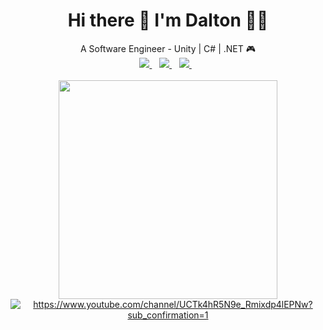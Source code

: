 <h1 align='center'>
  Hi there 👋 I'm Dalton 👨‍💻
</h1>

<div align="center">
  A Software Engineer - Unity | C# | .NET 🎮
</div>

<div align="center">
  <a href="https://www.linkedin.com/in/daltonlima/">
    <img src="https://img.shields.io/badge/linkedin-%230077B5.svg?&style=for-the-badge&logo=linkedin&logoColor=white" />
  </a>&nbsp;&nbsp;

  <a href="https://www.youtube.com/channel/UCTk4hR5N9e_Rmixdp4lEPNw?sub_confirmation=1">
    <img src="https://img.shields.io/badge/YouTube-FF0000?style=for-the-badge&logo=youtube&logoColor=white" />
  </a>&nbsp;&nbsp;

  <a href="https://x.com/daltonbr">
    <img src="https://img.shields.io/badge/X-000000?style=for-the-badge&logo=x&logoColor=white" />
  </a>&nbsp;&nbsp;
</div>

<br>

<div align="center">
  <a href="#"><img src="https://github-readme-stats.vercel.app/api?username=daltonbr&show_icons=true&count_private=true&theme=dark" width="350"></a>

<br>

<a href="https://www.youtube.com/channel/UCTk4hR5N9e_Rmixdp4lEPNw?sub_confirmation=1">
  <img src="https://img.shields.io/youtube/channel/subscribers/UCTk4hR5N9e_Rmixdp4lEPNw?style=social"  alt="https://www.youtube.com/channel/UCTk4hR5N9e_Rmixdp4lEPNw?sub_confirmation=1"/>
</a>

</div>

<!--
**daltonbr/daltonbr** is a ✨ _special_ ✨ repository because its `README.md` (this file) appears on your GitHub profile.

Here are some ideas to get you started:

- 🔭 I’m currently working on ...
- 🌱 I’m currently learning ...
- 👯 I’m looking to collaborate on ...
- 🤔 I’m looking for help with ...
- 💬 Ask me about ...
- 📫 How to reach me: ...
- 😄 Pronouns: ...
- ⚡ Fun fact: ...
-->
